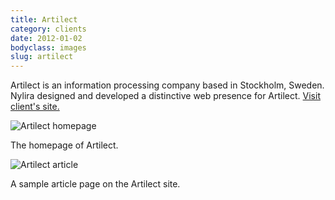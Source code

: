 ```yaml
---
title: Artilect
category: clients
date: 2012-01-02
bodyclass: images
slug: artilect
---
```


Artilect is an information processing company based in Stockholm, Sweden. Nylira designed and developed a distinctive web presence for Artilect. [Visit client's site.](http://artilect.se/)

<div class="figure">
  <img src="../assets/images/projects/artilect-01.png" alt="Artilect homepage" />
  <div class="figcaption">
    <p>The homepage of Artilect.</p>
  </div>
</div>

<div class="figure">
  <img src="../assets/images/projects/artilect-02.png" alt="Artilect article" />
  <div class="figcaption">
    <p>A sample article page on the Artilect site.</p>
  </div>
</div>
